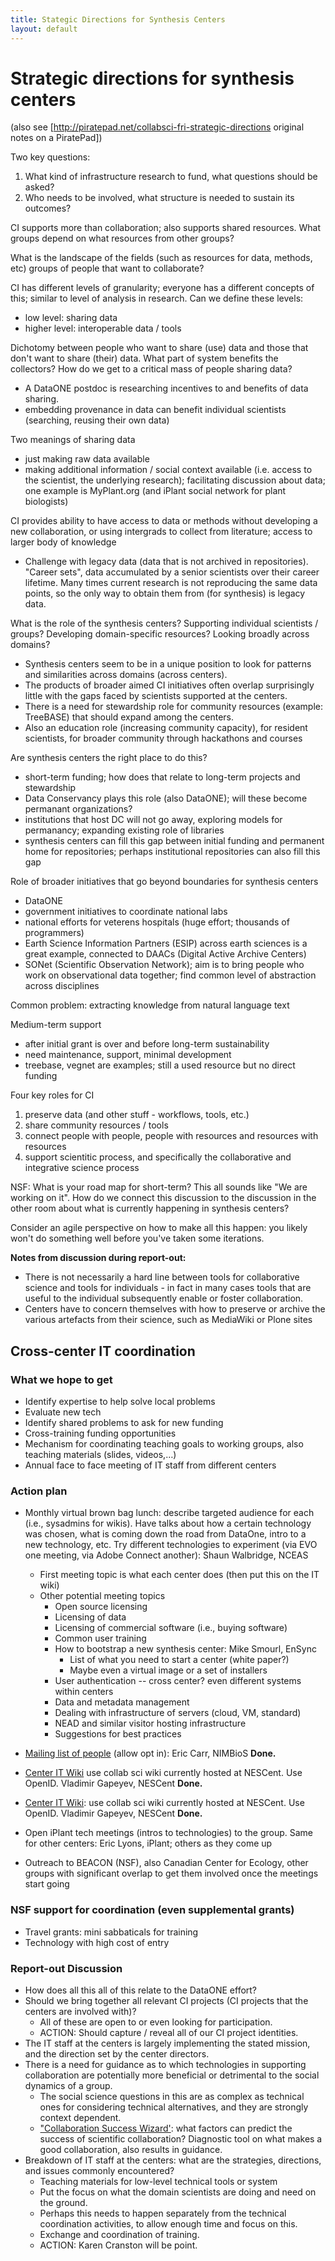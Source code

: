```yaml
---
title: Stategic Directions for Synthesis Centers
layout: default
---
```


# Strategic directions for synthesis centers 

(also see [http://piratepad.net/collabsci-fri-strategic-directions original notes on a PiratePad])

Two key questions:
1. What kind of infrastructure research to fund, what questions should be asked?
2. Who needs to be involved, what structure is needed to sustain its outcomes?

CI supports more than collaboration; also supports shared resources. What groups depend on what resources from other groups?

What is the landscape of the fields (such as resources for data, methods, etc) groups of people that want to collaborate?

CI has different levels of granularity; everyone has a different concepts of this; similar to level of analysis in research. Can we define these levels:

* low level: sharing data
* higher level: interoperable data / tools

Dichotomy between people who want to share (use) data and those that don't want to share (their) data. What part of system benefits the collectors? How do we get to a critical mass of people sharing data?

* A DataONE postdoc is researching incentives to and benefits of data sharing. 
* embedding provenance in data can benefit individual scientists (searching, reusing their own data)

Two meanings of sharing data

* just making raw data available
* making additional information / social context available (i.e. access to the scientist, the underlying research); facilitating discussion about data; one example is MyPlant.org (and iPlant social network for plant biologists)

CI provides ability to have access to data or methods without developing a new collaboration, or using intergrads to collect from literature; access to larger body of knowledge

* Challenge with legacy data (data that is not archived in repositories). "Career sets", data accumulated by a senior scientists over their career lifetime. Many times current research is not reproducing the same data points, so the only way to obtain them from (for synthesis) is legacy data.

What is the role of the synthesis centers? Supporting individual scientists / groups? Developing domain-specific resources? Looking broadly across domains?

* Synthesis centers seem to be in a unique position to look for patterns and similarities across domains (across centers).
* The products of broader aimed CI initiatives often overlap surprisingly little with the gaps faced by scientists supported at the centers.
* There is a need for stewardship role for community resources (example: TreeBASE) that should expand among the centers.
* Also an education role (increasing community capacity), for resident scientists, for broader community through hackathons and courses

Are synthesis centers the right place to do this?

* short-term funding; how does that relate to long-term projects and stewardship
* Data Conservancy plays this role (also DataONE); will these become permanant organizations?
* institutions that host DC will not go away, exploring models for permanancy; expanding existing role of libraries
* synthesis centers can fill this gap between initial funding and permanent home for repositories; perhaps institutional repositories can also fill this gap

Role of broader initiatives that go beyond boundaries for synthesis centers

* DataONE
* government initiatives to coordinate national labs
* national efforts for veterens hospitals (huge effort; thousands of programmers)
* Earth Science Information Partners (ESIP) across earth sciences is a great example, connected to DAACs (Digital Active Archive Centers)
* SONet (Scientific Observation Network); aim is to bring people who work on observational data together; find common level of abstraction across disciplines

Common problem: extracting knowledge from natural language text

Medium-term support 

* after initial grant is over and before long-term sustainability
* need maintenance, support, minimal development
* treebase, vegnet are examples; still a used resource but no direct funding

Four key roles for CI
1. preserve data (and other stuff - workflows, tools, etc.)
2. share community resources / tools
3. connect people with people, people with resources and resources with resources
4. support scientitic process, and specifically the collaborative and integrative science process

NSF: What is your road map for short-term? This all sounds like "We are working on it". How do we connect this discussion to the discussion in the other room about what is currently happening in synthesis centers?

Consider an agile perspective on how to make all this happen: you likely won't do something well before you've taken some iterations.

**Notes from discussion during report-out:**

* There is not necessarily a hard line between tools for collaborative science and tools for individuals - in fact in many cases tools that are useful to the individual subsequently enable or foster collaboration.
* Centers have to concern themselves with how to preserve or archive the various artefacts from their science, such as MediaWiki or Plone sites

## Cross-center IT coordination 

### What we hope to get 

* Identify expertise to help solve local problems 
* Evaluate new tech 
* Identify shared problems to ask for new funding 
* Cross-training funding opportunities 
* Mechanism for coordinating teaching goals to working groups, also teaching materials (slides, videos,…) 
* Annual face to face meeting of IT staff from different centers

### Action plan 

* Monthly virtual brown bag lunch: describe targeted audience for each (i.e., sysadmins for wikis). Have talks about how a certain technology was chosen, what is coming down the road from DataOne, intro to a new technology, etc. Try different technologies to experiment (via EVO one meeting, via Adobe Connect another): Shaun Walbridge, NCEAS 
  * First meeting topic is what each center does (then put this on the IT wiki)<br> 
  * Other potential meeting topics<br> 
    * Open source licensing 
    * Licensing of data 
    * Licensing of commercial software (i.e., buying software) 
    * Common user training 
    * How to bootstrap a new synthesis center: Mike Smourl, EnSync 
      * List of what you need to start a center (white paper?) 
      * Maybe even a virtual image or a set of installers 
    * User authentication -- cross center? even different systems within centers 
    * Data and metadata management 
    * Dealing with infrastructure of servers (cloud, VM, standard) 
    * NEAD and similar visitor hosting infrastructure 
    * Suggestions for best practices<br>

* [Mailing list of people](Cross-center_Collaborative_Science_IT_Support_mailing_list.html) (allow opt in): Eric Carr, NIMBioS **Done.**

* [Center IT Wiki](index.html) use collab sci wiki currently hosted at NESCent. Use OpenID. Vladimir Gapeyev, NESCent **Done.**

* [Center IT Wiki]([index.html): use collab sci wiki currently hosted at NESCent. Use OpenID. Vladimir Gapeyev, NESCent **Done.** 
* Open iPlant tech meetings (intros to technologies) to the group. Same for other centers: Eric Lyons, iPlant; others as they come up 
* Outreach to BEACON (NSF), also Canadian Center for Ecology, other groups with significant overlap to get them involved once the meetings start going

### NSF support for coordination (even supplemental grants) 

* Travel grants: mini sabbaticals for training 
* Technology with high cost of entry

### Report-out Discussion 

* How does all this all of this relate to the DataONE effort?
* Should we bring together all relevant CI projects (CI projects that the centers are involved with)?
  * All of these are open to or even looking for participation.
  * ACTION: Should capture / reveal all of our CI project identities.
* The IT staff at the centers is largely implementing the stated mission, and the direction set by the center directors.
* There is a need for guidance as to which technologies in supporting collaboration are potentially more beneficial or detrimental to the social dynamics of a group.
  * The social science questions in this are as complex as technical ones for considering technical alternatives, and they are strongly context dependent.
  * ["Collaboration Success Wizard'](http://hana.ics.uci.edu/wizard.html): what factors can predict the success of scientific collaboration? Diagnostic tool on what makes a good collaboration, also results in guidance.
* Breakdown of IT staff at the centers: what are the strategies, directions, and issues commonly encountered?
  * Teaching materials for low-level technical tools or system
  * Put the focus on what the domain scientists are doing and need on the ground.
  * Perhaps this needs to happen separately from the technical coordination activities, to allow enough time and focus on this.
  * Exchange and coordination of training.
  * ACTION: Karen Cranston will be point.
